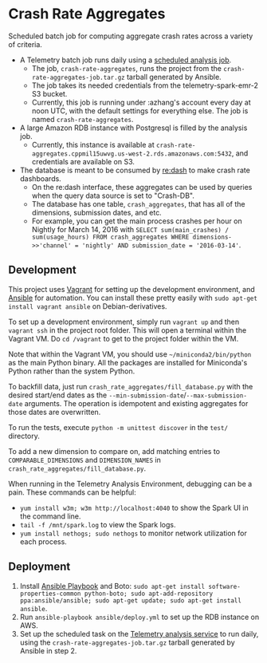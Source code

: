Crash Rate Aggregates
=====================

Scheduled batch job for computing aggregate crash rates across a variety of criteria.

* A Telemetry batch job runs daily using a [scheduled analysis job](https://analysis.telemetry.mozilla.org/schedule).
    * The job, `crash-rate-aggregates`, runs the project from the `crash-rate-aggregates-job.tar.gz` tarball generated by Ansible.
    * The job takes its needed credentials from the telemetry-spark-emr-2 S3 bucket.
    * Currently, this job is running under :azhang's account every day at noon UTC, with the default settings for everything else. The job is named `crash-rate-aggregates`.
* A large Amazon RDB instance with Postgresql is filled by the analysis job.
    * Currently, this instance is available at `crash-rate-aggregates.cppmil15uwvg.us-west-2.rds.amazonaws.com:5432`, and credentials are available on S3.
* The database is meant to be consumed by [re:dash](https://sql.telemetry.mozilla.org/dashboard/general) to make crash rate dashboards.
    * On the re:dash interface, these aggregates can be used by queries when the query data source is set to "Crash-DB".
    * The database has one table, `crash_aggregates`, that has all of the dimensions, submission dates, and etc.
    * For example, you can get the main process crashes per hour on Nightly for March 14, 2016 with `SELECT sum(main_crashes) / sum(usage_hours) FROM crash_aggregates WHERE dimensions->>'channel' = 'nightly' AND submission_date = '2016-03-14'`.

Development
-----------

This project uses [Vagrant](https://www.vagrantup.com/) for setting up the development environment, and [Ansible](https://www.ansible.com/) for automation. You can install these pretty easily with `sudo apt-get install vagrant ansible` on Debian-derivatives.

To set up a development environment, simply run `vagrant up` and then `vagrant ssh` in the project root folder. This will open a terminal within the Vagrant VM. Do `cd /vagrant` to get to the project folder within the VM.

Note that within the Vagrant VM, you should use `~/miniconda2/bin/python` as the main Python binary. All the packages are installed for Miniconda's Python rather than the system Python.

To backfill data, just run `crash_rate_aggregates/fill_database.py` with the desired start/end dates as the `--min-submission-date`/`--max-submission-date` arguments. The operation is idempotent and existing aggregates for those dates are overwritten.

To run the tests, execute `python -m unittest discover` in the `test/` directory.

To add a new dimension to compare on, add matching entries to `COMPARABLE_DIMENSIONS` and `DIMENSION_NAMES` in `crash_rate_aggregates/fill_database.py`.

When running in the Telemetry Analysis Environment, debugging can be a pain. These commands can be helpful:

* `yum install w3m; w3m http://localhost:4040` to show the Spark UI in the command line.
* `tail -f /mnt/spark.log` to view the Spark logs.
* `yum install nethogs; sudo nethogs` to monitor network utilization for each process.

Deployment
----------

1. Install [Ansible Playbook](http://docs.ansible.com/ansible/playbooks.html) and Boto: `sudo apt-get install software-properties-common python-boto; sudo apt-add-repository ppa:ansible/ansible; sudo apt-get update; sudo apt-get install ansible`.
2. Run `ansible-playbook ansible/deploy.yml` to set up the RDB instance on AWS.
3. Set up the scheduled task on the [Telemetry analysis service](https://analysis.telemetry.mozilla.org/schedule) to run daily, using the `crash-rate-aggregates-job.tar.gz` tarball generated by Ansible in step 2.
